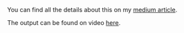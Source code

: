 You can find all the details about this on my [medium article](https://medium.com/fetch-ai/wrapping-groqs-chatbot-with-fetch-ai-s-agentverse-a-guide-to-building-ai-assistants-29366bcd1f01).

The output can be found on video [here](https://www.youtube.com/watch?v=JDDfci87IOQ).
